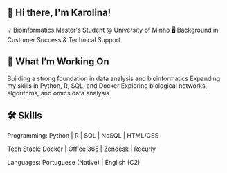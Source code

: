 ## 👋 Hi there, I'm Karolina!

💡 Bioinformatics Master's Student @ University of Minho
🖥️ Background in Customer Success & Technical Support

## 🚀 What I’m Working On
Building a strong foundation in data analysis and bioinformatics
Expanding my skills in Python, R, SQL, and Docker
Exploring biological networks, algorithms, and omics data analysis

## 🛠️ Skills
Programming: Python | R | SQL | NoSQL | HTML/CSS

Tech Stack: Docker | Office 365 | Zendesk | Recurly

Languages: Portuguese (Native) | English (C2)

<!--
**klopesb/klopesb** is a ✨ _special_ ✨ repository because its `README.md` (this file) appears on your GitHub profile.

Here are some ideas to get you started:

- 🔭 I’m currently working on ...
- 🌱 I’m currently learning ...
- 👯 I’m looking to collaborate on ...
- 🤔 I’m looking for help with ...
- 💬 Ask me about ...
- 📫 How to reach me: ...
- 😄 Pronouns: ...
- ⚡ Fun fact: ...
-->
